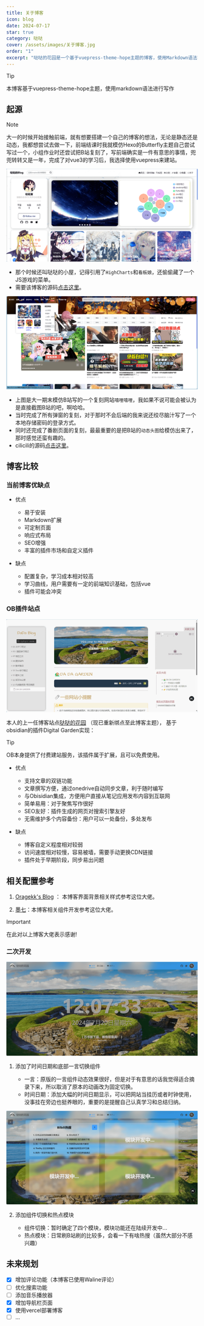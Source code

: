 ```yaml
---
title: 关于博客
icon: blog
date: 2024-07-17
star: true
category: 哒哒
cover: /assets/images/关于博客.jpg
order: "1"
excerpt: "哒哒的花园是一个基于vuepress-theme-hope主题的博客，使用Markdown语法写作，具有易于安装、可定制页面、响应式布局等特点。"
---
```

> [!tip]
> 本博客基于vuepress-theme-hope主题，使用markdown语法进行写作

## 起源

> [!note]
> 大一的时候开始接触前端，就有想要搭建一个自己的博客的想法，无论是静态还是动态，我都想尝试去做一下，前端结课时我就模仿Hexo的Butterfly主题自己尝试写过一个，小组作业时还尝试把B站复刻了，写前端确实是一件有意思的事情，兜兜转转又是一年，完成了对vue3的学习后，我选择使用vuepress来建站。

![模仿Butterfly主题写的第一个静态博客](./images/博客原型.png)

- 那个时候还叫哒哒的小屋，记得引用了`HighCharts`和`看板娘`，还偷偷藏了一个JS游戏的菜单。
- 需要该博客的源码[点击这里](https://github.com/matike16/myfirstblog)。

![模仿B站的大作业](./images/cilicili.png)

- 上图是大一期末模仿B站写的一个复刻网站`嘻哩嘻哩`，我如果不说可能会被认为是直接截图B站的吧，啊哈哈。
- 当时完成了所有弹窗的复刻，对于那时不会后端的我来说还绞尽脑汁写了一个本地存储密码的登录方式。
- 同时还完成了番剧页面的复刻，最最重要的是把B站的`动态头图`给模仿出来了，那时感觉还蛮有趣的。
- cilicili的源码[点击这里](https://github.com/matike16/cilicili)。

## 博客比较

### 当前博客优缺点

- 优点
    - 易于安装
    - Markdown扩展
    - 可定制页面
    - 响应式布局
    - SEO增强
    - 丰富的插件市场和自定义插件

- 缺点
    - 配置复杂，学习成本相对较高
    - 学习曲线，用户需要有一定的前端知识基础，包括vue
    - 插件可能会冲突

### OB插件站点

![上一任博客站点图](./images/the-first-blog.png)

本人的上一任博客站点[哒哒的花园](https://www.dadagarden.fun/) （现已重新绑点至此博客主题）， 基于
obsidian的插件Digital Garden实现： 

> [!tip]
> OB本身提供了付费建站服务，该插件属于扩展，且可以免费使用。

- 优点
    - 支持文章的双链功能
    - 文章撰写方便，通过onedrive自动同步文章，利于随时编写
    - 与Obisidian集成，方便用户直接从笔记应用发布内容到互联网
    - 简单易用：对于聚焦写作很好
    - SEO友好：插件生成的网页对搜索引擎友好
    - 无需维护多个内容备份：用户可以一处备份，多处发布

- 缺点
    - 博客自定义程度相对较弱
    - 访问速度相对较慢，容易被墙，需要手动更换CDN链接
    - 插件处于早期阶段，同步易出问题

## 相关配置参考

1. [Oragekk's Blog](https://oragekk.me/) ： 本博客界面背景相关样式参考这位大佬。

2. [墨七](https://blog.mo7.cc/)：本博客相关组件开发参考这位大佬。

> [!important] 
> 在此对以上博客大佬表示感谢!

### 二次开发

![时间一言组件](./images/时间一言组件.png)

1. 添加了时间日期和底部一言切换组件

	- 一言：原版的一言组件动态效果很好，但是对于有意思的话我觉得适合摘录下来，所以取消了原本的动画改为固定切换。
	- 时间日期：添加大幅的时间日期显示，可以把网站当挂历或者时钟使用，没事挂在旁边也挺养眼的，重要的是提醒自己认真学习和总结归纳。

![组件切换与热点](./images/组件切换.png)

2. 添加组件切换和热点模块

	- 组件切换：暂时确定了四个模块，模块功能还在陆续开发中...
	- 热点模块：日常刷B站刷的比较多，会看一下有啥热搜（虽然大部分不感兴趣）
## 未来规划

- [x] 增加评论功能（本博客已使用Waline评论）
- [ ] 优化搜索功能
- [ ]  添加音乐播放器
- [x] 增加导航栏页面
- [x] 使用vercel部署博客
- [ ]  ...

